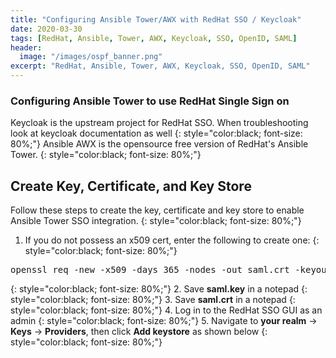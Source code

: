 ```yaml
---
title: "Configuring Ansible Tower/AWX with RedHat SSO / Keycloak"
date: 2020-03-30
tags: [RedHat, Ansible, Tower, AWX, Keycloak, SSO, OpenID, SAML]
header:
  image: "/images/ospf_banner.png"
excerpt: "RedHat, Ansible, Tower, AWX, Keycloak, SSO, OpenID, SAML"
---
```

### Configuring Ansible Tower to use RedHat Single Sign on

Keycloak is the upstream project for RedHat SSO. When troubleshooting look at keycloak documentation as well
{: style="color:black; font-size: 80%;"}
Ansible AWX is the opensource free version of RedHat's Ansible Tower. 
{: style="color:black; font-size: 80%;"}

## Create Key, Certificate, and Key Store
Follow these steps to create the key, certificate and key store to enable Ansible Tower SSO integration.
{: style="color:black; font-size: 80%;"} 
1.	If you do not possess an x509 cert, enter the following to create one:
{: style="color:black; font-size: 80%;"}
<pre>openssl req -new -x509 -days 365 -nodes -out saml.crt -keyout saml.key</pre>
{: style="color:black; font-size: 80%;"}
2.	Save <b>saml.key</b> in a notepad
{: style="color:black; font-size: 80%;"}
3.	Save <b>saml.crt</b> in a notepad
{: style="color:black; font-size: 80%;"}
4.	Log in to the RedHat SSO GUI as an admin
{: style="color:black; font-size: 80%;"}
5.	Navigate to <b>your realm</b> -> <b>Keys</b> -> <b>Providers</b>, then click <b>Add keystore</b> as shown below
{: style="color:black; font-size: 80%;"}
